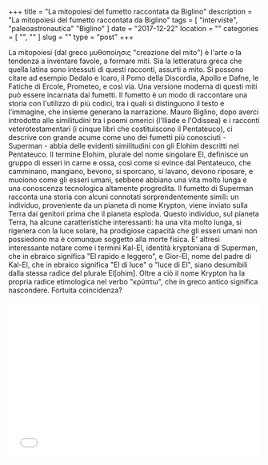+++
title = "La mitopoiesi del fumetto raccontata da Biglino"
description = "La mitopoiesi del fumetto raccontata da Biglino"
tags = [ "interviste", "paleoastronautica" "Biglino" ]
date = "2017-12-22"
location = ""
categories = [
  "",
  ""
]
slug = ""
type = "post"
+++

La mitopoiesi (dal greco μυθοποίησις "creazione del mito") è l'arte o la tendenza a inventare favole, a formare miti. Sia la letteratura greca che quella latina sono intessuti di questi racconti, assurti a mito. Si possono citare ad esempio Dedalo e Icaro, il Pomo della Discordia, Apollo e Dafne, le Fatiche di Ercole, Prometeo, e così via. Una versione moderna di questi miti può essere incarnata dai fumetti. Il fumetto è un modo di raccontare una storia con l'utilizzo di più codici, tra i quali si distinguono il testo e l'immagine, che insieme generano la narrazione. Mauro Biglino, dopo averci introdotto alle similitudini tra i poemi omerici (l'Iliade e l'Odissea) e i racconti veterotestamentari (i cinque libri che costituiscono il Pentateuco), ci descrive con grande acume come uno dei fumetti più conosciuti - Superman - abbia delle evidenti similitudini con gli Elohim descritti nel Pentateuco. Il termine Elohim, plurale del nome singolare El, definisce un gruppo di esseri in carne e ossa, cosi come si evince dal Pentateuco, che camminano, mangiano, bevono, si sporcano, si lavano, devono riposare, e muoiono come gli esseri umani, sebbene abbiano una vita molto lunga e una conoscenza tecnologica altamente progredita. Il fumetto di Superman racconta una storia con alcuni connotati sorprendentemente simili: un individuo, proveniente da un pianeta di nome Krypton, viene inviato sulla Terra dai genitori prima che il pianeta esploda. Questo individuo, sul pianeta Terra, ha alcune caratteristiche interessanti: ha una vita molto lunga, si rigenera con la luce solare, ha prodigiose capacità che gli esseri umani non possiedono ma è comunque soggetto alla morte fisica. E' altresì interessante notare come i termini Kal-El, identità kryptoniana di Superman, che in ebraico significa "El rapido e leggero", e Gior-El, nome del padre di Kal-El, che in ebraico significa "El di luce" o "luce di El", siano desumibili dalla stessa radice del plurale El[ohim]. Oltre a ciò il nome Krypton ha la propria radice etimologica nel verbo "κρύπτω", che in greco antico significa nascondere. Fortuita coincidenza?  

<div style="position: relative; padding-bottom: 56.25%; padding-top: 30px; height: 0; overflow: hidden;"> 
  <iframe src="//www.youtube.com/embed/8vxDzSp4khQ?rel=0"
  style="position: absolute; top: 0; left: 0; width: 100%; height: 100%;" allowfullscreen frameborder="0" title="YouTube Video"></iframe>
</div>
